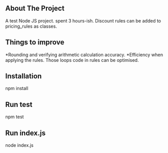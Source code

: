 ## About The Project
A test Node JS project. spent 3 hours-ish.
Discount rules can be added to pricing_rules as classes.

## Things to improve
*Rounding and verifying arithmetic calculation accuracy.
*Efficiency when applying the rules. Those loops code in rules can be optimised.

## Installation
npm install

## Run test
npm test

## Run index.js
node index.js